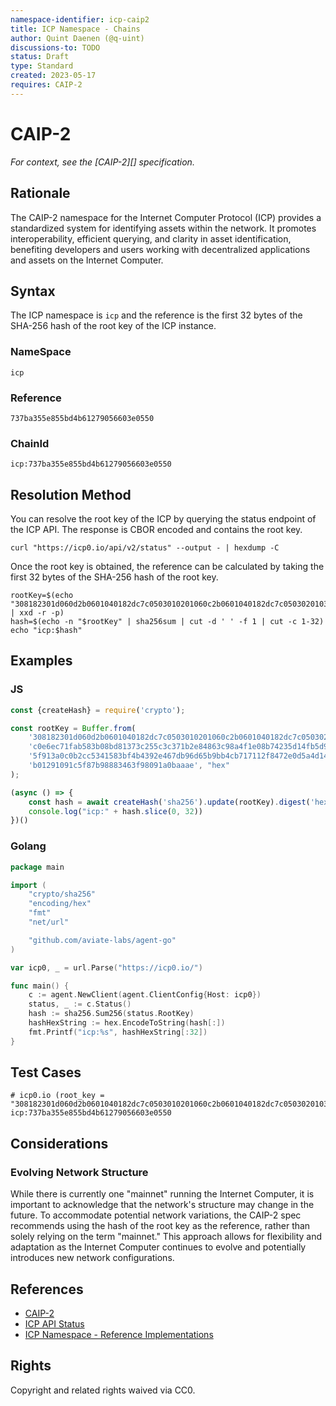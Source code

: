 ```yaml
---
namespace-identifier: icp-caip2
title: ICP Namespace - Chains
author: Quint Daenen (@q-uint)
discussions-to: TODO
status: Draft
type: Standard
created: 2023-05-17
requires: CAIP-2
---
```


# CAIP-2

*For context, see the [CAIP-2][] specification.*

## Rationale

The CAIP-2 namespace for the Internet Computer Protocol (ICP) provides a standardized system for identifying assets
within the network. It promotes interoperability, efficient querying, and clarity in asset identification, benefiting
developers and users working with decentralized applications and assets on the Internet Computer.

## Syntax

The ICP namespace is `icp` and the reference is the first 32 bytes of the SHA-256 hash of the root key of the ICP instance.

### NameSpace

```text
icp
```

### Reference

```text
737ba355e855bd4b61279056603e0550
```

### ChainId

```text
icp:737ba355e855bd4b61279056603e0550
```

## Resolution Method

You can resolve the root key of the ICP by querying the status endpoint of the ICP API.
The response is CBOR encoded and contains the root key.

```shell
curl "https://icp0.io/api/v2/status" --output - | hexdump -C
```

Once the root key is obtained, the reference can be calculated by taking the first 32 bytes of the SHA-256 hash of the root key.

```shell
rootKey=$(echo "308182301d060d2b0601040182dc7c0503010201060c2b0601040182dc7c05030201036100814c0e6ec71fab583b08bd81373c255c3c371b2e84863c98a4f1e08b74235d14fb5d9c0cd546d9685f913a0c0b2cc5341583bf4b4392e467db96d65b9bb4cb717112f8472e0d5a4d14505ffd7484b01291091c5f87b98883463f98091a0baaae" | xxd -r -p)
hash=$(echo -n "$rootKey" | sha256sum | cut -d ' ' -f 1 | cut -c 1-32)
echo "icp:$hash"
```

## Examples

### JS
```js
const {createHash} = require('crypto');

const rootKey = Buffer.from(
    '308182301d060d2b0601040182dc7c0503010201060c2b0601040182dc7c05030201036100814' +
    'c0e6ec71fab583b08bd81373c255c3c371b2e84863c98a4f1e08b74235d14fb5d9c0cd546d968' +
    '5f913a0c0b2cc5341583bf4b4392e467db96d65b9bb4cb717112f8472e0d5a4d14505ffd7484' +
    'b01291091c5f87b98883463f98091a0baaae', "hex"
);

(async () => {
    const hash = await createHash('sha256').update(rootKey).digest('hex');
    console.log("icp:" + hash.slice(0, 32))
})()
```

### Golang

```go
package main

import (
	"crypto/sha256"
	"encoding/hex"
	"fmt"
	"net/url"

	"github.com/aviate-labs/agent-go"
)

var icp0, _ = url.Parse("https://icp0.io/")

func main() {
	c := agent.NewClient(agent.ClientConfig{Host: icp0})
	status, _ := c.Status()
	hash := sha256.Sum256(status.RootKey)
	hashHexString := hex.EncodeToString(hash[:])
	fmt.Printf("icp:%s", hashHexString[:32])
}
```

## Test Cases

```text
# icp0.io (root_key = "308182301d060d2b0601040182dc7c0503010201060c2b0601040182dc7c05030201036100814c0e6ec71fab583b08bd81373c255c3c371b2e84863c98a4f1e08b74235d14fb5d9c0cd546d9685f913a0c0b2cc5341583bf4b4392e467db96d65b9bb4cb717112f8472e0d5a4d14505ffd7484b01291091c5f87b98883463f98091a0baaae")
icp:737ba355e855bd4b61279056603e0550
```

## Considerations

### Evolving Network Structure

While there is currently one "mainnet" running the Internet Computer, it is important to acknowledge that the network's
structure may change in the future. To accommodate potential network variations, the CAIP-2 spec recommends using the 
hash of the root key as the reference, rather than solely relying on the term "mainnet." This approach allows for 
flexibility and adaptation as the Internet Computer continues to evolve and potentially introduces new network configurations.

## References

- [CAIP-2](https://github.com/ChainAgnostic/CAIPs/blob/master/CAIPs/caip-2.md)
- [ICP API Status](https://internetcomputer.org/docs/current/references/ic-interface-spec#api-status)
- [ICP Namespace - Reference Implementations](https://github.com/icvc/icp-namespace)

## Rights

Copyright and related rights waived via CC0.

